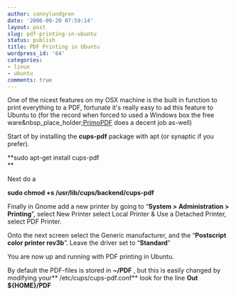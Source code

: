 ```yaml
---
author: connylundgren
date: '2006-09-20 07:59:14'
layout: post
slug: pdf-printing-in-ubuntu
status: publish
title: PDF Printing in Ubuntu
wordpress_id: '64'
categories:
- linux
- ubuntu
comments: true
---
```


One of the nicest features on my OSX machine is the built in function to print
everything to a PDF, fortunate it's really easy to ad this feature to Ubuntu
to (for the record when forced to used a Windows box the free
ware&nbsp_place_holder;[PrimoPDF](http://www.primopdf.com/) does a decent job
as-well)

Start of by installing the **cups-pdf** package with apt (or synaptic if you
prefer).

>

**sudo apt-get install cups-pdf  
**

Next do a

>

**sudo chmod +s /usr/lib/cups/backend/cups-pdf**

Finally in Gnome add a new printer by going to “**System > Administration >
Printing**”, select New Printer select Local Printer & Use a Detached Printer,
select PDF Printer.

Onto the next screen select the Generic manufacturer, and the “**Postscript
color printer rev3b**”. Leave the driver set to “**Standard**”

You are now up and running with PDF printing in Ubuntu.

By default the PDF-files is stored in **~/PDF** , but this is easily changed
by modifying your** /etc/cups/cups-pdf.conf** look for the line **Out
${HOME}/PDF**

